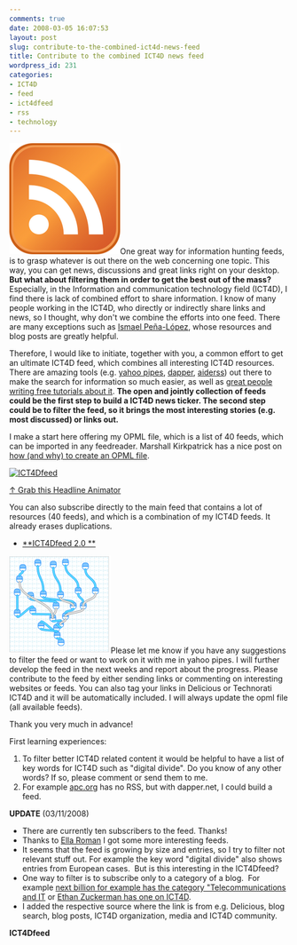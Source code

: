 ```yaml
---
comments: true
date: 2008-03-05 16:07:53
layout: post
slug: contribute-to-the-combined-ict4d-news-feed
title: Contribute to the combined ICT4D news feed
wordpress_id: 231
categories:
- ICT4D
- feed
- ict4dfeed
- rss
- technology
---
```


[![RSS](/images/feed-icon.png)]()One great way for information hunting feeds, is to grasp whatever is out there on the web concerning one topic. This way, you can get news, discussions and great links right on your desktop. **But what about filtering them in order to get the best out of the mass?** Especially, in the Information and communication technology field (ICT4D), I find there is lack of combined effort to share information. I know of many people working in the ICT4D, who directly or indirectly share links and news, so I thought, why don't we combine the efforts into one feed. There are many exceptions such as [Ismael Peña-López](http://ictlogy.net/), whose resources and blog posts are greatly helpful.

Therefore, I would like to initiate, together with you, a common effort to get an ultimate ICT4D feed, which combines all interesting ICT4D resources. There are amazing tools (e.g. [yahoo pipes](http://pipes.yahoo.com/pipes/), [dapper](http://www.dapper.net/), [aiderss](http://www.aiderss.com/)) out there to make the search for information so much easier, as well as [great people writing free tutorials about it](http://www.metafluence.com/a-brief-reintroduction-to-yahoo-pipes-part-1-of-5/).  **The open and jointly collection of feeds could be the first step to build a ICT4D news ticker. The second step could be to filter the feed, so it brings the most interesting stories (e.g. most discussed) or links out.**

I make a start here offering my OPML file, which is a list of 40 feeds, which can be imported in any feedreader. Marshall Kirkpatrick has a nice post on [how (and why) to create an OPML file](http://marshallk.com/how-to-create-an-opml-file).


[![ICT4Dfeed](http://feeds.feedburner.com/ict4dfeed.1.gif)](http://feeds.feedburner.com/~r/ict4dfeed/~6/1)




[↑ Grab this Headline Animator](http://www.feedburner.com/fb/a/headlineanimator/install?id=1753166&w=1)


You can also subscribe directly to the main feed that contains a lot of resources (40 feeds), and which is a combination of my ICT4D feeds. It already erases duplications.




  * [**ICT4Dfeed 2.0 **](http://feeds.feedburner.com/ict4dfeed)


[![pipes.png](/images/pipes.png)]()Please let me know if you have any suggestions to filter the feed or want to work on it with me in yahoo pipes. I will further develop the feed in the next weeks and report about the progress. Please contribute to the feed by either sending links or commenting on interesting websites or feeds. You can also tag your links in Delicious or Technorati ICT4D and it will be automatically included. I will always update the opml file (all available feeds).

Thank you very much in advance!

First learning experiences:




  1. To filter better ICT4D related content it would be helpful to have a list of key words for ICT4D such as "digital divide". Do you know of any other words? If so, please comment or send them to me.
  2. For example [apc.org](http://www.apc.org/en/blog) has no RSS, but with dapper.net, I could build a feed.


**UPDATE** (03/11/2008)




  * There are currently ten subscribers to the feed. Thanks!
  * Thanks to [Ella Roman](http://www.designedforafrica.org) I got some more interesting feeds.
  * It seems that the feed is growing by size and entries, so I try to filter not relevant stuff out. For example the key word "digital divide" also shows entries from European cases.  But is this interesting in the ICT4Dfeed?
  * One way to filter is to subscribe only to a category of a blog.  For example [next billion for example has the category "Telecommunications and IT](http://www.nextbillion.net/blogs/topic/telecommunications-and-it) or [Ethan Zuckerman has one on ICT4D](http://www.ethanzuckerman.com/blog/category/ict4d/).
  * I added the respective source where the link is from e.g. Delicious, blog search, blog posts, ICT4D organization, media and ICT4D community.


**ICT4Dfeed**

`
`
